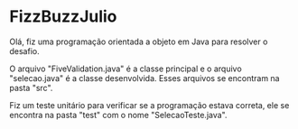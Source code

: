 # FizzBuzzJulio
Olá, fiz uma programação orientada a objeto em Java para resolver o desafio.

O arquivo "FiveValidation.java" é a classe principal e o arquivo "selecao.java" é a classe desenvolvida. Esses arquivos se encontram na pasta "src".

Fiz um teste unitário para verificar se a programação estava correta, ele se encontra na pasta "test" com o nome "SelecaoTeste.java".
